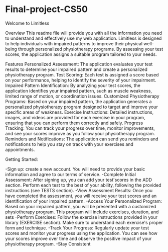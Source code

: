# Final-project-CS50

Welcome to Limitless

Overview
  This readme file will provide you with all the information you need to understand and effectively use my web application. Limitless is designed to help individuals with impaired patterns to improve their physical well-being through personalized physiotherapy programs. By assessing your test scores, the application assigns a suitable program tailored to your needs.

Features
  Personalized Assessment: The application evaluates your test results to determine your impaired pattern and create a personalized physiotherapy program.
  Test Scoring: Each test is assigned a score based on your performance, helping to identify the severity of your impairment.
  Impaired Pattern Identification: By analyzing your test scores, the application identifies your impaired pattern, such as muscle weakness, limited range of motion, or coordination issues.
  Customized Physiotherapy Programs: Based on your impaired pattern, the application generates a personalized physiotherapy program designed to target and improve your specific areas of weakness.
  Exercise Instructions: Detailed instructions, images, and videos are provided for each exercise in your program, ensuring that you can perform them correctly and safely.
  Progress Tracking: You can track your progress over time, monitor improvements, and see your scores improve as you follow your physiotherapy program.
  Reminders and Notifications: The application can send you reminders and notifications to help you stay on track with your exercises and appointments.
  
Getting Started:

  -Sign up: create a new account. You will need to provide your basic information and agree to our terms of service.
  -Complete Initial Assessment: After signing up, you can add your test'scores in the ADD section. Perform each test to the best of your ability, following the provided instructions (see TESTS section).
  -View Assessment Results: Once you have completed the assessment, you will receive your test scores and an identification of your impaired pattern.
  -Access Your Personalized Program: Based on your impaired pattern, you will be presented with a customized physiotherapy program. This program will include exercises, duration, and sets
  -Perform Exercises: Follow the exercise instructions provided in your library (EXERCISE section). Make sure to understand each exercise's proper form and technique.
  -Track Your Progress: Regularly update your test scores and monitor your progress using the application. You can see how your scores improve over time and observe the positive impact of your physiotherapy program.
  -Stay Consistent

